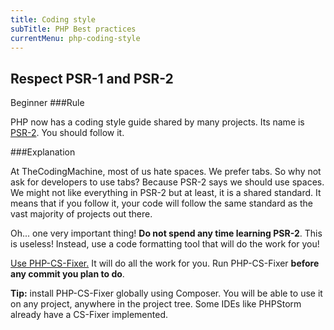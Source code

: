 ```yaml
---
title: Coding style
subTitle: PHP Best practices
currentMenu: php-coding-style
---
```


## Respect PSR-1 and PSR-2
<span class="label label-success pull-right">Beginner</span>
###Rule

<div class="alert alert-info">PHP now has a coding style guide shared by many projects. Its name is 
<a href="http://www.php-fig.org/psr/psr-2/">PSR-2</a>. You should follow it.</div>

###Explanation

At TheCodingMachine, most of us hate spaces. We prefer tabs. So why not ask for developers to use tabs?
Because PSR-2 says we should use spaces. We might not like everything in PSR-2 but at least, it is a shared standard.
It means that if you follow it, your code will follow the same standard as the vast majority of projects out there.

Oh... one very important thing! **Do not spend any time learning PSR-2**. This is useless! Instead, use a code
formatting tool that will do the work for you!

<div class="alert alert-info"><a href="http://cs.sensiolabs.org/">Use PHP-CS-Fixer.</a> It will do all the work
for you. Run PHP-CS-Fixer <strong>before any commit you plan to do</strong>.</div>

**Tip:** install PHP-CS-Fixer globally using Composer. You will be able to use it on any project, anywhere in the
project tree.
Some IDEs like PHPStorm already have a CS-Fixer implemented.
